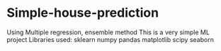 # Simple-house-prediction
Using Multiple regression, ensemble method 
This is a very simple ML project 
Libraries used:
 sklearn
 numpy
 pandas
 matplotlib
 scipy
 seaborn

